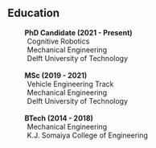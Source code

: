 ## Education

<ol class="education" style="list-style: none;">

<li>
<div><strong style="margin:0 10px 0;">PhD Candidate (2021 - Present)</strong></div>
<p style="margin:0 15px 0;">
<autocolor>Cognitive Robotics</autocolor><br> 
<autocolor>Mechanical Engineering</autocolor><br>
<autocolor>Delft University of Technology</autocolor><br>
</p>
</li>

<br>

<li>
<div><strong style="margin:0 10px 0;">MSc (2019 - 2021)</strong></div>
<p style="margin:0 15px 0;">
<autocolor>Vehicle Engineering Track</autocolor><br> 
<autocolor>Mechanical Engineering</autocolor><br>
<autocolor>Delft University of Technology</autocolor><br>
</p>
</li>

<br>

<li>
<div><strong style="margin:0 10px 0;">BTech (2014 - 2018)</strong></div>
<p style="margin:0 15px 0;">
<autocolor>Mechanical Engineering</autocolor><br>
<autocolor>K.J. Somaiya College of Engineering</autocolor><br>
</p>
</li>

</ol>

